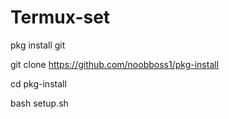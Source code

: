 # Termux-set


pkg install git


git clone https://github.com/noobboss1/pkg-install

cd pkg-install

bash setup.sh
